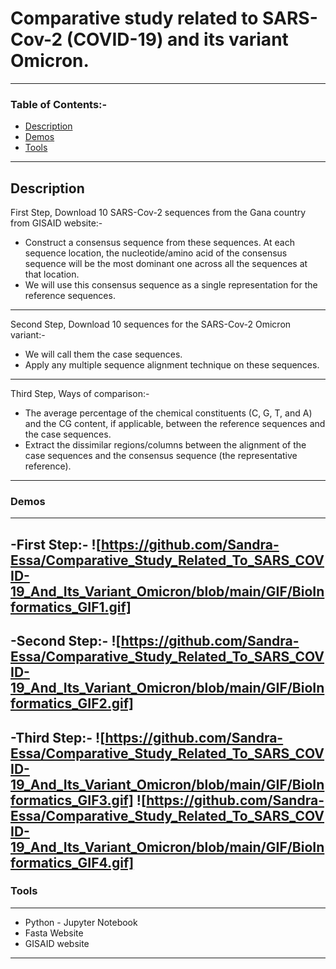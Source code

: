 # Comparative study related to SARS-Cov-2 (COVID-19) and its variant Omicron.
---
### Table of Contents:-

- [Description](#Description)
- [Demos](#Demos)
- [Tools](#Tools)
---

## Description
First Step, Download 10 SARS-Cov-2 sequences from the Gana country from GISAID website:-

- Construct a consensus sequence from these sequences. At each sequence location, the
nucleotide/amino acid of the consensus sequence will be the most dominant one across all
the sequences at that location.
- We will use this consensus sequence as a single representation for the reference sequences.
---
Second Step, Download 10 sequences for the SARS-Cov-2 Omicron variant:-

- We will call them the case sequences.
- Apply any multiple sequence alignment technique on these sequences.
---
Third Step, Ways of comparison:-

- The average percentage of the chemical constituents (C, G, T, and A) and the CG content, if
applicable, between the reference sequences and the case sequences.
- Extract the dissimilar regions/columns between the alignment of the case sequences and the
consensus sequence (the representative reference).
---

### Demos
---
-First Step:-
![https://github.com/Sandra-Essa/Comparative_Study_Related_To_SARS_COVID-19_And_Its_Variant_Omicron/blob/main/GIF/BioInformatics_GIF1.gif]
---
-Second Step:-
![https://github.com/Sandra-Essa/Comparative_Study_Related_To_SARS_COVID-19_And_Its_Variant_Omicron/blob/main/GIF/BioInformatics_GIF2.gif]
---
-Third Step:-
![https://github.com/Sandra-Essa/Comparative_Study_Related_To_SARS_COVID-19_And_Its_Variant_Omicron/blob/main/GIF/BioInformatics_GIF3.gif]
![https://github.com/Sandra-Essa/Comparative_Study_Related_To_SARS_COVID-19_And_Its_Variant_Omicron/blob/main/GIF/BioInformatics_GIF4.gif]
---

### Tools
----
- Python - Jupyter Notebook
- Fasta Website
- GISAID website
----
